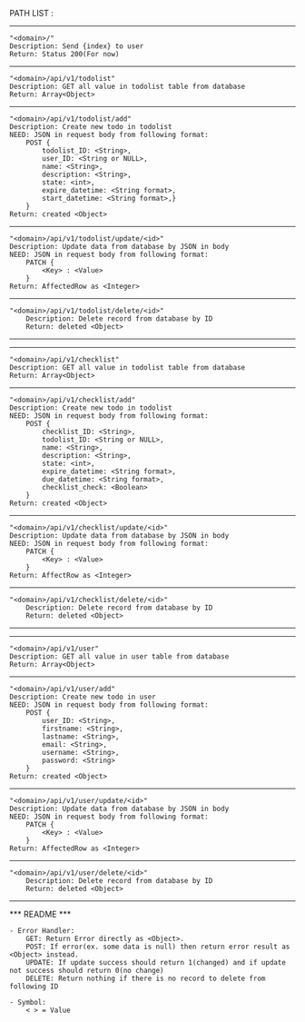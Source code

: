 PATH LIST :

--------------------------------------------------------------

	"<domain>/"
	Description: Send {index} to user
	Return: Status 200(For now)

--------------------------------------------------------------

	"<domain>/api/v1/todolist"
	Description: GET all value in todolist table from database
	Return: Array<Object>

--------------------------------------------------------------

	"<domain>/api/v1/todolist/add"
	Description: Create new todo in todolist
	NEED: JSON in request body from following format:
		POST {
            todolist_ID: <String>,
			user_ID: <String or NULL>,
			name: <String>,
			description: <String>,
			state: <int>,
			expire_datetime: <String format>,
			start_datetime: <String format>,}
		}
	Return: created <Object>

--------------------------------------------------------------

	"<domain>/api/v1/todolist/update/<id>"
	Description: Update data from database by JSON in body
	NEED: JSON in request body from following format:
		PATCH {
		    <Key> : <Value>
		}
	Return: AffectedRow as <Integer>

--------------------------------------------------------------
	
	"<domain>/api/v1/todolist/delete/<id>"
    	Description: Delete record from database by ID
    	Return: deleted <Object>

--------------------------------------------------------------

<!----------------------------------------------------------->

--------------------------------------------------------------

	"<domain>/api/v1/checklist"
	Description: GET all value in todolist table from database
	Return: Array<Object>

--------------------------------------------------------------

	"<domain>/api/v1/checklist/add"
	Description: Create new todo in todolist
	NEED: JSON in request body from following format:
		POST {
            checklist_ID: <String>,
		    todolist_ID: <String or NULL>,
			name: <String>,
			description: <String>,
			state: <int>,
			expire_datetime: <String format>,
			due_datetime: <String format>,
			checklist_check: <Boolean>
		}
	Return: created <Object>

--------------------------------------------------------------

	"<domain>/api/v1/checklist/update/<id>"
	Description: Update data from database by JSON in body
	NEED: JSON in request body from following format:
		PATCH {
		    <Key> : <Value>
		}
	Return: AffectRow as <Integer>

--------------------------------------------------------------

	"<domain>/api/v1/checklist/delete/<id>"
    	Description: Delete record from database by ID
    	Return: deleted <Object>

--------------------------------------------------------------

<!----------------------------------------------------------->

--------------------------------------------------------------

	"<domain>/api/v1/user"
	Description: GET all value in user table from database
	Return: Array<Object>

--------------------------------------------------------------

	"<domain>/api/v1/user/add"
	Description: Create new todo in user
	NEED: JSON in request body from following format:
		POST {
            user_ID: <String>,
            firstname: <String>,
            lastname: <String>,
            email: <String>,
            username: <String>,
            password: <String>
		}
	Return: created <Object>

--------------------------------------------------------------

	"<domain>/api/v1/user/update/<id>"
	Description: Update data from database by JSON in body
	NEED: JSON in request body from following format:
		PATCH {
		    <Key> : <Value>
		}
	Return: AffectedRow as <Integer>

--------------------------------------------------------------
	
	"<domain>/api/v1/user/delete/<id>"
    	Description: Delete record from database by ID
    	Return: deleted <Object>

--------------------------------------------------------------

<!----------------------------------------------------------->


*** README ***

    - Error Handler:
        GET: Return Error directly as <Object>.
        POST: If error(ex. some data is null) then return error result as <Object> instead.
        UPDATE: If update success should return 1(changed) and if update not success should return 0(no change)
        DELETE: Return nothing if there is no record to delete from following ID

    - Symbol:
        < > = Value